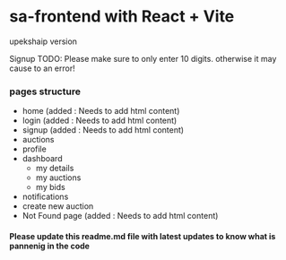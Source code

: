 # sa-frontend with React + Vite

upekshaip version

Signup TODO: Please make sure to only enter 10 digits. otherwise it may cause to an error!

### pages structure

- home (added : Needs to add html content)
- login (added : Needs to add html content)
- signup (added : Needs to add html content)
- auctions
- profile
- dashboard
  - my details
  - my auctions
  - my bids
- notifications
- create new auction
- Not Found page (added : Needs to add html content)

#### Please update this readme.md file with latest updates to know what is pannenig in the code
